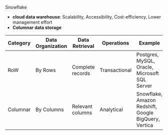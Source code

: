 Snowflake 
- **cloud data warehouse**: Scalability, Accessibility, Cost-efficiency, Lower management effort
- **Columnar data storage**
  
| Category         | Data Organization | Data Retrieval     | Operations     | Example                                               |
|------------------|-------------------|--------------------|----------------|-------------------------------------------------------|
| RoW              | By Rows           | Complete records   | Transactional  | Postgres, MySQL, Oracle, Microsoft SQL Server         |
| Columnar         | By Columns        | Relevant columns   | Analytical     | Snowflake, Amazon Redshift, Google BigQuery, Vertica  |
